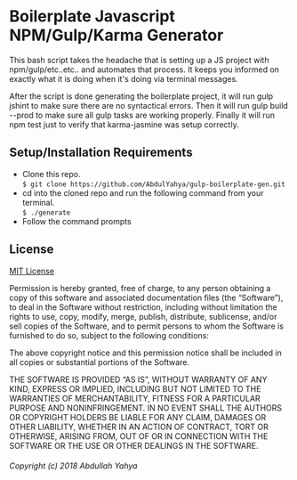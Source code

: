 # Boilerplate Javascript NPM/Gulp/Karma Generator

This bash script takes the headache that is setting up a JS project with npm/gulp/etc..etc.. and automates that process. It keeps you informed on exactly what it is doing when it's doing via terminal messages.

After the script is done generating the boilerplate project, it will run gulp jshint to make sure there are no syntactical errors. Then it will run gulp build --prod to make sure all gulp tasks are working properly. Finally it will run npm test just to verify that karma-jasmine was setup correctly.


## Setup/Installation Requirements

* Clone this repo. <br />
`$ git clone https://github.com/AbdulYahya/gulp-boilerplate-gen.git`
* cd into the cloned repo and run the following command from your terminal. <br />
`$ ./generate`
* Follow the command prompts

## License

[MIT License][Arbitrary case-insensitive reference text]

Permission is hereby granted, free of charge, to any person obtaining a copy of this software and associated documentation files (the “Software”), to deal in the Software without restriction, including without limitation the rights to use, copy, modify, merge, publish, distribute, sublicense, and/or sell copies of the Software, and to permit persons to whom the Software is furnished to do so, subject to the following conditions:

The above copyright notice and this permission notice shall be included in all copies or substantial portions of the Software.

THE SOFTWARE IS PROVIDED “AS IS”, WITHOUT WARRANTY OF ANY KIND, EXPRESS OR IMPLIED, INCLUDING BUT NOT LIMITED TO THE WARRANTIES OF MERCHANTABILITY, FITNESS FOR A PARTICULAR PURPOSE AND NONINFRINGEMENT. IN NO EVENT SHALL THE AUTHORS OR COPYRIGHT HOLDERS BE LIABLE FOR ANY CLAIM, DAMAGES OR OTHER LIABILITY, WHETHER IN AN ACTION OF CONTRACT, TORT OR OTHERWISE, ARISING FROM, OUT OF OR IN CONNECTION WITH THE SOFTWARE OR THE USE OR OTHER DEALINGS IN THE SOFTWARE.

###### Copyright (c) 2018 Abdullah Yahya

[arbitrary case-insensitive reference text]: https://ayahya.mit-license.org
